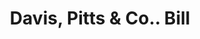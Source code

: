 ---
doi: 10.7916/D8H433NZ
date_other: '1880'
date_other_textual: 1880-1889
form: printed ephemera
genre:
- Invoices
name:
- Davis, Pitts & Co.
object_in_context_url: https://biggert.cul.columbia.edu/items/view/ave_biggert_01782
subject_hierarchical_geographic:
- Boston, Massachusetts, United States
subject_name:
- Davis, Pitts & Co.
title: Davis, Pitts & Co.. Bill
sort_title: Davis, Pitts & Co.. Bill
call_number: ave_biggert_01782
coordinates:
- 42.35805555555556,-71.06361111111111
pid: ave_biggert_01782
identifiers: ave_biggert_01782
thumbnail: https://derivativo-2.library.columbia.edu/iiif/2/ldpd:490814/full/!256,256/0/native.jpg
permalink: /biggert/ave_biggert_01782/
layout: iiif-image-page
---